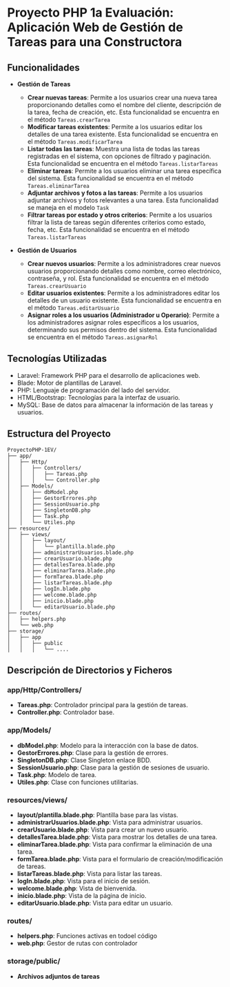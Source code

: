 # Proyecto PHP 1a Evaluación: Aplicación Web de Gestión de Tareas para una Constructora
## Funcionalidades

- **Gestión de Tareas**
  - **Crear nuevas tareas**: Permite a los usuarios crear una nueva tarea proporcionando detalles como el nombre del cliente, descripción de la tarea, fecha de creación, etc. Esta funcionalidad se encuentra en el método ``Tareas.crearTarea``
  - **Modificar tareas existentes**: Permite a los usuarios editar los detalles de una tarea existente. Esta funcionalidad se encuentra en el método ``Tareas.modificarTarea``
  - **Listar todas las tareas**: Muestra una lista de todas las tareas registradas en el sistema, con opciones de filtrado y paginación. Esta funcionalidad se encuentra en el método ``Tareas.listarTareas``
  - **Eliminar tareas**: Permite a los usuarios eliminar una tarea específica del sistema. Esta funcionalidad se encuentra en el método ``Tareas.eliminarTarea``
  - **Adjuntar archivos y fotos a las tareas**: Permite a los usuarios adjuntar archivos y fotos relevantes a una tarea. Esta funcionalidad se maneja en el modelo ``Task``
  - **Filtrar tareas por estado y otros criterios**: Permite a los usuarios filtrar la lista de tareas según diferentes criterios como estado, fecha, etc. Esta funcionalidad se encuentra en el método ``Tareas.listarTareas``

- **Gestión de Usuarios**
  - **Crear nuevos usuarios**: Permite a los administradores crear nuevos usuarios proporcionando detalles como nombre, correo electrónico, contraseña, y rol. Esta funcionalidad se encuentra en el método ``Tareas.crearUsuario``
  - **Editar usuarios existentes**: Permite a los administradores editar los detalles de un usuario existente. Esta funcionalidad se encuentra en el método ``Tareas.editarUsuario``
  - **Asignar roles a los usuarios (Administrador u Operario)**: Permite a los administradores asignar roles específicos a los usuarios, determinando sus permisos dentro del sistema. Esta funcionalidad se encuentra en el método ``Tareas.asignarRol``

 ## Tecnologías Utilizadas

 - Laravel: Framework PHP para el desarrollo de aplicaciones web.
 - Blade: Motor de plantillas de Laravel.
 - PHP: Lenguaje de programación del lado del servidor.
 - HTML/Bootstrap: Tecnologías para la interfaz de usuario.
 - MySQL: Base de datos para almacenar la información de las tareas y usuarios.

## Estructura del Proyecto

```plaintext
ProyectoPHP-1EV/
├── app/
│   ├── Http/
│   │   ├── Controllers/
│   │   │   ├── Tareas.php
│   │   │   └── Controller.php
│   ├── Models/
│   │   ├── dbModel.php
│   │   ├── GestorErrores.php
│   │   ├── SessionUsuario.php
│   │   ├── SingletonDB.php
│   │   ├── Task.php
│   │   └── Utiles.php
├── resources/
│   ├── views/
│   │   ├── layout/
│   │   │   └── plantilla.blade.php
│   │   ├── administrarUsuarios.blade.php
│   │   ├── crearUsuario.blade.php
│   │   ├── detallesTarea.blade.php
│   │   ├── eliminarTarea.blade.php
│   │   ├── formTarea.blade.php
│   │   ├── listarTareas.blade.php
│   │   ├── logIn.blade.php
│   │   ├── welcome.blade.php
│   │   ├── inicio.blade.php
│   │   └── editarUsuario.blade.php
├── routes/
│   ├── helpers.php
│   └── web.php
├── storage/
│   ├── app
│   │   ├── public
│   │   │   └── ....
```
## Descripción de Directorios y Ficheros

### app/Http/Controllers/

- **Tareas.php**: Controlador principal para la gestión de tareas.
- **Controller.php**: Controlador base.

### app/Models/

- **dbModel.php**: Modelo para la interacción con la base de datos.
- **GestorErrores.php**: Clase para la gestión de errores.
- **SingletonDB.php**: Clase Singleton enlace BDD.
- **SessionUsuario.php**: Clase para la gestión de sesiones de usuario.
- **Task.php**: Modelo de tarea.
- **Utiles.php**: Clase con funciones utilitarias.

### resources/views/

- **layout/plantilla.blade.php**: Plantilla base para las vistas.
- **administrarUsuarios.blade.php**: Vista para administrar usuarios.
- **crearUsuario.blade.php**: Vista para crear un nuevo usuario.
- **detallesTarea.blade.php**: Vista para mostrar los detalles de una tarea.
- **eliminarTarea.blade.php**: Vista para confirmar la eliminación de una tarea.
- **formTarea.blade.php**: Vista para el formulario de creación/modificación de tareas.
- **listarTareas.blade.php**: Vista para listar las tareas.
- **logIn.blade.php**: Vista para el inicio de sesión.
- **welcome.blade.php**: Vista de bienvenida.
- **inicio.blade.php**: Vista de la página de inicio.
- **editarUsuario.blade.php**: Vista para editar un usuario.

### routes/

- **helpers.php**: Funciones activas en todoel código
- **web.php**: Gestor de rutas con controlador  

### storage/public/

- **Archivos adjuntos de tareas**
